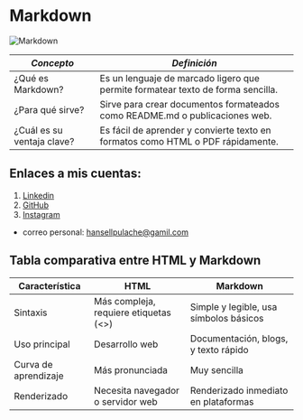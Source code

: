 # Markdown

![Markdown](https://cdn.commonmark.org/uploads/default/original/2X/3/366f3614de6996d79a131fdf9b41ed7d65cfe181.png)

| ***Concepto***            | ***Definición***                                                                 |
|----------------------------|---------------------------------------------------------------------------------|
| ¿Qué es Markdown?         | Es un lenguaje de marcado ligero que permite formatear texto de forma sencilla. |
| ¿Para qué sirve?          | Sirve para crear documentos formateados como README.md o publicaciones web.     |
| ¿Cuál es su ventaja clave?| Es fácil de aprender y convierte texto en formatos como HTML o PDF rápidamente. |

## Enlaces a mis cuentas:
1. [Linkedin](https://www.linkedin.com/in/hansell-chavez-160970338/)
2. [GitHub](https://github.com/HansellT)
3. [Instagram](https://www.instagram.com/hanselld1/)
- correo personal: [hansellpulache@gamil.com](mailto:hansellpulache@gmail.com)

## Tabla comparativa entre HTML y Markdown
| Característica          | HTML                                        | Markdown                               |
|-------------------------|---------------------------------------------|---------------------------------------|
| Sintaxis                | Más compleja, requiere etiquetas (<>)       | Simple y legible, usa símbolos básicos |
| Uso principal           | Desarrollo web                             | Documentación, blogs, y texto rápido  |
| Curva de aprendizaje    | Más pronunciada                           | Muy sencilla                          |
| Renderizado             | Necesita navegador o servidor web          | Renderizado inmediato en plataformas  |
